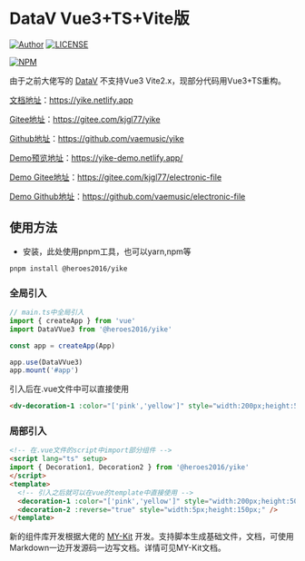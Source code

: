 # DataV Vue3+TS+Vite版

[![Author](https://img.shields.io/badge/Author-kjgl77-red.svg "Author")](https://github.com/vaemusic "Author")       [![LICENSE](https://img.shields.io/github/license/vaemusic/yike "LICENSE")](https://github.com/vaemusic/yike/blob/master/LICENSE "LICENSE")

[![NPM](https://nodei.co/npm/@heroes2016/yike.png?mini=true)](https://www.npmjs.com/package/@heroes2016/yike)

由于之前大佬写的 [DataV](http://datav.jiaminghi.com/) 不支持Vue3 Vite2.x，现部分代码用Vue3+TS重构。

[文档地址](https://yike.netlify.app)：https://yike.netlify.app

[Gitee地址](https://gitee.com/kjgl77/yike)：https://gitee.com/kjgl77/yike

[Github地址](https://github.com/vaemusic/yike)：https://github.com/vaemusic/yike

[Demo预览地址](https://yike-demo.netlify.app/)：https://yike-demo.netlify.app/

[Demo Gitee地址](https://gitee.com/kjgl77/electronic-file)：https://gitee.com/kjgl77/electronic-file

[Demo Github地址](https://github.com/vaemusic/electronic-file)：https://github.com/vaemusic/electronic-file

## 使用方法
- 安装，此处使用pnpm工具，也可以yarn,npm等
```shell
pnpm install @heroes2016/yike
```
### 全局引入

```ts
// main.ts中全局引入
import { createApp } from 'vue'
import DataVVue3 from '@heroes2016/yike'

const app = createApp(App)

app.use(DataVVue3)
app.mount('#app')
```
引入后在.vue文件中可以直接使用
```html
<dv-decoration-1 :color="['pink','yellow']" style="width:200px;height:50px;" />
```

### 局部引入
```html
<!-- 在.vue文件的script中import部分组件 -->
<script lang="ts" setup>
import { Decoration1, Decoration2 } from '@heroes2016/yike'
</script>
<template>
  <!-- 引入之后就可以在vue的template中直接使用 -->
  <decoration-1 :color="['pink','yellow']" style="width:200px;height:50px;" />
  <decoration-2 :reverse="true" style="width:5px;height:150px;" />
</template>
```

新的组件库开发根据大佬的 [MY-Kit](https://github.com/jrainlau/MY-Kit) 开发。支持脚本生成基础文件，文档，可使用Markdown一边开发源码一边写文档。详情可见MY-Kit文档。
